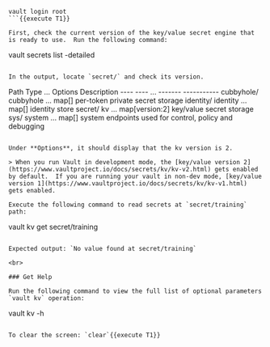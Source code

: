 ```
vault login root
```{{execute T1}}

First, check the current version of the key/value secret engine that is ready to use.  Run the following command:

```
vault secrets list -detailed
```{{execute T1}}

In the output, locate `secret/` and check its version.

```
Path          Type         ...    Options           Description
----          ----         ...    -------           -----------
cubbyhole/    cubbyhole    ...    map[]             per-token private secret storage
identity/     identity     ...    map[]             identity store
secret/       kv           ...    map[version:2]    key/value secret storage
sys/          system       ...    map[]             system endpoints used for control, policy and debugging
```

Under **Options**, it should display that the kv version is 2.  

> When you run Vault in development mode, the [key/value version 2](https://www.vaultproject.io/docs/secrets/kv/kv-v2.html) gets enabled by default.  If you are running your vault in non-dev mode, [key/value version 1](https://www.vaultproject.io/docs/secrets/kv/kv-v1.html) gets enabled.

Execute the following command to read secrets at `secret/training` path:

```
vault kv get secret/training
```{{execute T1}}

Expected output: `No value found at secret/training`

<br>

### Get Help

Run the following command to view the full list of optional parameters `vault kv` operation:

```
vault kv -h
```{{execute T1}}

To clear the screen: `clear`{{execute T1}}
